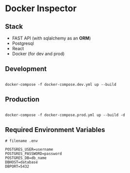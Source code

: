 # Docker Inspector

## Stack

- FAST API (with sqlalchemy as an **ORM**)
- Postgresql
- React
- Docker (for dev and prod)

## Development

```

docker-compose -f docker-compose.dev.yml up --build

```

## Production

```

docker-compose -f docker-compose.prod.yml up --build -d

```

## Required Environment Variables

```
# filename .env

POSTGRES_USER=username
POSTGRES_PASSWORD=password
POSTGRES_DB=db_name
DBHOST=database
DBPORT=5432


```
